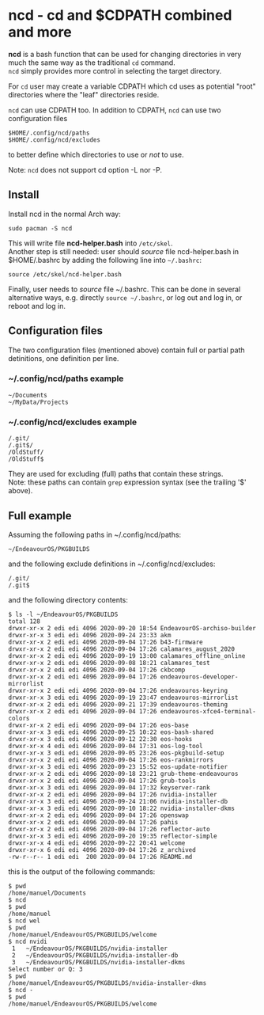 # ncd - cd and $CDPATH combined and more

**ncd** is a bash function that can be used for changing directories in very much the same way as the traditional `cd` command.<br>
`ncd` simply provides more control in selecting the target directory.

For `cd` user may create a variable CDPATH which cd uses as potential "root" directories where the
"leaf" directories reside.

`ncd` can use CDPATH too. In addition to CDPATH, `ncd` can use two configuration files
```
$HOME/.config/ncd/paths
$HOME/.config/ncd/excludes
```
to better define which directories to use or *not* to use.

Note: `ncd` does not support cd option -L nor -P.

## Install
Install ncd in the normal Arch way:
```
sudo pacman -S ncd
```
This will write file **ncd-helper.bash** into `/etc/skel`.<br>
Another step is still needed: user should *source* file ncd-helper.bash in $HOME/.bashrc by adding the following line into `~/.bashrc`:
```
source /etc/skel/ncd-helper.bash
```
Finally, user needs to *source* file ~/.bashrc. This can be done in several alternative ways, e.g. directly `source ~/.bashrc`, or log out and log in, or reboot and log in.

## Configuration files
The two configuration files (mentioned above) contain full or partial path detinitions, one definition per line.
### ~/.config/ncd/paths example
```
~/Documents
~/MyData/Projects
```
### ~/.config/ncd/excludes example
```
/.git/
/.git$/
/OldStuff/
/OldStuff$
```
They are used for excluding (full) paths that contain these strings.<br>
Note: these paths can contain `grep` expression syntax (see the trailing '$' above).

## Full example
Assuming the following paths in ~/.config/ncd/paths:
```
~/EndeavourOS/PKGBUILDS
```
and the following exclude definitions in ~/.config/ncd/excludes:
```
/.git/
/.git$
```
and the following directory contents:
```
$ ls -l ~/EndeavourOS/PKGBUILDS
total 128
drwxr-xr-x 2 edi edi 4096 2020-09-20 18:54 EndeavourOS-archiso-builder
drwxr-xr-x 3 edi edi 4096 2020-09-24 23:33 akm
drwxr-xr-x 2 edi edi 4096 2020-09-04 17:26 b43-firmware
drwxr-xr-x 2 edi edi 4096 2020-09-04 17:26 calamares_august_2020
drwxr-xr-x 2 edi edi 4096 2020-09-19 13:00 calamares_offline_online
drwxr-xr-x 2 edi edi 4096 2020-09-08 18:21 calamares_test
drwxr-xr-x 2 edi edi 4096 2020-09-04 17:26 ckbcomp
drwxr-xr-x 2 edi edi 4096 2020-09-04 17:26 endeavouros-developer-mirrorlist
drwxr-xr-x 2 edi edi 4096 2020-09-04 17:26 endeavouros-keyring
drwxr-xr-x 3 edi edi 4096 2020-09-19 23:47 endeavouros-mirrorlist
drwxr-xr-x 2 edi edi 4096 2020-09-21 17:39 endeavouros-theming
drwxr-xr-x 2 edi edi 4096 2020-09-04 17:26 endeavouros-xfce4-terminal-colors
drwxr-xr-x 2 edi edi 4096 2020-09-04 17:26 eos-base
drwxr-xr-x 3 edi edi 4096 2020-09-25 10:22 eos-bash-shared
drwxr-xr-x 3 edi edi 4096 2020-09-12 22:30 eos-hooks
drwxr-xr-x 4 edi edi 4096 2020-09-04 17:31 eos-log-tool
drwxr-xr-x 3 edi edi 4096 2020-09-05 23:26 eos-pkgbuild-setup
drwxr-xr-x 2 edi edi 4096 2020-09-04 17:26 eos-rankmirrors
drwxr-xr-x 3 edi edi 4096 2020-09-23 15:52 eos-update-notifier
drwxr-xr-x 2 edi edi 4096 2020-09-18 23:21 grub-theme-endeavouros
drwxr-xr-x 2 edi edi 4096 2020-09-04 17:26 grub-tools
drwxr-xr-x 3 edi edi 4096 2020-09-04 17:32 keyserver-rank
drwxr-xr-x 2 edi edi 4096 2020-09-04 17:26 nvidia-installer
drwxr-xr-x 3 edi edi 4096 2020-09-24 21:06 nvidia-installer-db
drwxr-xr-x 3 edi edi 4096 2020-09-10 18:22 nvidia-installer-dkms
drwxr-xr-x 2 edi edi 4096 2020-09-04 17:26 openswap
drwxr-xr-x 2 edi edi 4096 2020-09-04 17:26 pahis
drwxr-xr-x 2 edi edi 4096 2020-09-04 17:26 reflector-auto
drwxr-xr-x 3 edi edi 4096 2020-09-20 19:35 reflector-simple
drwxr-xr-x 4 edi edi 4096 2020-09-22 20:41 welcome
drwxr-xr-x 6 edi edi 4096 2020-09-04 17:26 z_archived
-rw-r--r-- 1 edi edi  200 2020-09-04 17:26 README.md
```
this is the output of the following commands:
```
$ pwd
/home/manuel/Documents
$ ncd
$ pwd
/home/manuel
$ ncd wel
$ pwd
/home/manuel/EndeavourOS/PKGBUILDS/welcome
$ ncd nvidi
 1   ~/EndeavourOS/PKGBUILDS/nvidia-installer
 2   ~/EndeavourOS/PKGBUILDS/nvidia-installer-db
 3   ~/EndeavourOS/PKGBUILDS/nvidia-installer-dkms
Select number or Q: 3
$ pwd
/home/manuel/EndeavourOS/PKGBUILDS/nvidia-installer-dkms
$ ncd -
$ pwd
/home/manuel/EndeavourOS/PKGBUILDS/welcome
```
